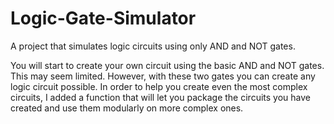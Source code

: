 # Logic-Gate-Simulator
A project that simulates logic circuits using only AND and NOT gates.

You will start to create your own circuit using the basic AND and NOT gates. This may seem limited. However, with these two gates you can create any logic circuit possible. In order to help you create even the most complex circuits, I added a function that will let you package the circuits you have created and use them modularly on more complex ones.
